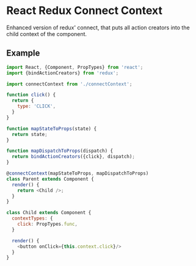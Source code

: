 React Redux Connect Context
===========================
Enhanced version of redux' connect, that puts all action creators into the child context of the component.

Example
-------

```js
import React, {Component, PropTypes} from 'react';
import {bindActionCreators} from 'redux';

import connectContext from './connectContext';

function click() {
  return {
    type: 'CLICK',
  }
}

function mapStateToProps(state) {
  return state;
}

function mapDispatchToProps(dispatch) {
  return bindActionCreators({click}, dispatch);
}

@connectContext(mapStateToProps, mapDispatchToProps)
class Parent extends Component {
  render() {
    return <Child />;
  }
}

class Child extends Component {
  contextTypes: {
    click: PropTypes.func,
  }

  render() {
    <button onClick={this.context.click}/>
  }
}
```
